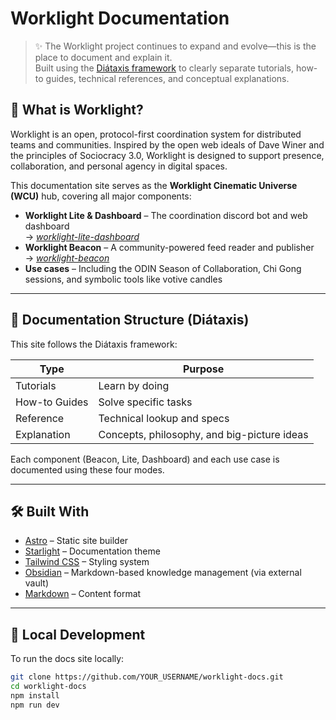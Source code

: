 # Worklight Documentation

> ✨ The Worklight project continues to expand and evolve—this is the place to document and explain it.  
> Built using the [Diátaxis framework](https://diataxis.fr/) to clearly separate tutorials, how-to guides, technical references, and conceptual explanations.

## 📖 What is Worklight?

Worklight is an open, protocol-first coordination system for distributed teams and communities. Inspired by the open web ideals of Dave Winer and the principles of Sociocracy 3.0, Worklight is designed to support presence, collaboration, and personal agency in digital spaces.

This documentation site serves as the **Worklight Cinematic Universe (WCU)** hub, covering all major components:

- **Worklight Lite & Dashboard** – The coordination discord bot and web dashboard  
  → _[worklight-lite-dashboard](https://github.com/Newman5/worklight-lite-dashboard)_  
- **Worklight Beacon** – A community-powered feed reader and publisher  
  → _[worklight-beacon](https://github.com/Newman5/worklight-beacon)_  
- **Use cases** – Including the ODIN Season of Collaboration, Chi Gong sessions, and symbolic tools like votive candles

---

## 🧱 Documentation Structure (Diátaxis)

This site follows the Diátaxis framework:

| Type          | Purpose                                     |
|---------------|---------------------------------------------|
| Tutorials     | Learn by doing                              |
| How-to Guides | Solve specific tasks                        |
| Reference     | Technical lookup and specs                  |
| Explanation   | Concepts, philosophy, and big-picture ideas |

Each component (Beacon, Lite, Dashboard) and each use case is documented using these four modes.

---

## 🛠️ Built With

- [Astro](https://astro.build/) – Static site builder
- [Starlight](https://starlight.astro.build/) – Documentation theme
- [Tailwind CSS](https://tailwindcss.com/) – Styling system
- [Obsidian](https://obsidian.md/) – Markdown-based knowledge management (via external vault)
- [Markdown](https://www.markdownguide.org/) – Content format

---

## 🚀 Local Development

To run the docs site locally:

```bash
git clone https://github.com/YOUR_USERNAME/worklight-docs.git
cd worklight-docs
npm install
npm run dev
